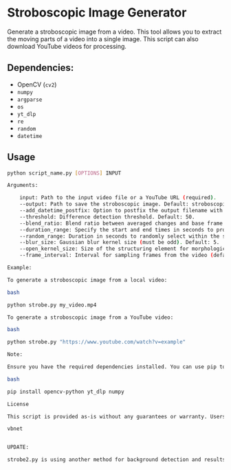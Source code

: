 # Stroboscopic Image Generator

Generate a stroboscopic image from a video. This tool allows you to extract the moving parts of a video into a single image. This script can also download YouTube videos for processing.

## Dependencies:

- OpenCV (`cv2`)
- `numpy`
- `argparse`
- `os`
- `yt_dlp`
- `re`
- `random`
- `datetime`

## Usage

```bash
python script_name.py [OPTIONS] INPUT

Arguments:

    input: Path to the input video file or a YouTube URL (required).
    --output: Path to save the stroboscopic image. Default: stroboscopic_image.jpg in the current directory.
    --add_datetime_postfix: Option to postfix the output filename with the current date and time.
    --threshold: Difference detection threshold. Default: 50.
    --blend_ratio: Blend ratio between averaged changes and base frame. Default: 1.0.
    --duration_range: Specify the start and end times in seconds to process. For example, use 10,20 for the 10th to 20th second.
    --random_range: Duration in seconds to randomly select within the specified or full video duration.
    --blur_size: Gaussian blur kernel size (must be odd). Default: 5.
    --open_kernel_size: Size of the structuring element for morphological operations. Default: 5.
    --frame_interval: Interval for sampling frames from the video (default: 1 to process every frame).

Example:

To generate a stroboscopic image from a local video:

bash

python strobe.py my_video.mp4

To generate a stroboscopic image from a YouTube video:

bash

python strobe.py "https://www.youtube.com/watch?v=example"

Note:

Ensure you have the required dependencies installed. You can use pip to install them:

bash

pip install opencv-python yt_dlp numpy

License

This script is provided as-is without any guarantees or warranty. Users are free to modify and distribute it under the terms of their choice.

vbnet


UPDATE:

strobe2.py is using another method for background detection and results in smoother image overall.
